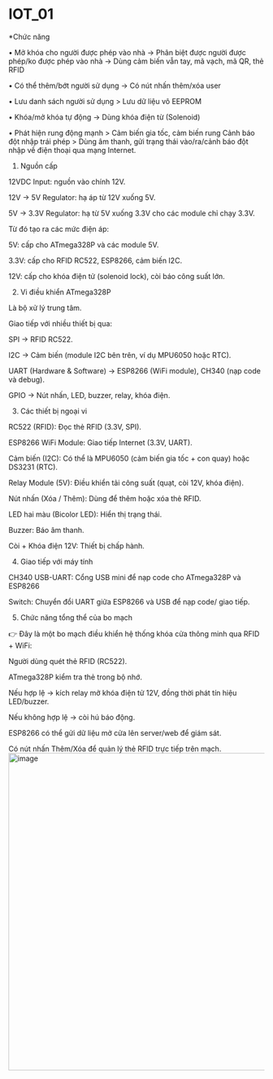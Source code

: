 # IOT_01
*Chức năng

• Mở khóa cho người được phép vào nhà → Phân biệt được
người được phép/ko được phép vào nhà → Dùng cảm biến
vẫn tay, mã vạch, mã QR, thẻ RFID

• Có thể thêm/bớt người sử dụng → Có nút nhấn thêm/xóa user

• Lưu danh sách người sử dụng > Lưu dữ liệu vô EEPROM

• Khóa/mở khóa tự động → Dùng khóa điện từ (Solenoid)

• Phát hiện rung động mạnh > Cảm biến gia tốc, cảm biến rung
Cảnh báo đột nhập trái phép > Dùng âm thanh, gửi trạng thái
vào/ra/cảnh báo đột nhập về điện thoại qua mạng Internet.

1. Nguồn cấp

12VDC Input: nguồn vào chính 12V.

12V → 5V Regulator: hạ áp từ 12V xuống 5V.

5V → 3.3V Regulator: hạ từ 5V xuống 3.3V cho các module chỉ chạy 3.3V.

Từ đó tạo ra các mức điện áp:

5V: cấp cho ATmega328P và các module 5V.

3.3V: cấp cho RFID RC522, ESP8266, cảm biến I2C.

12V: cấp cho khóa điện tử (solenoid lock), còi báo công suất lớn.

2. Vi điều khiển ATmega328P

Là bộ xử lý trung tâm.

Giao tiếp với nhiều thiết bị qua:

SPI → RFID RC522.

I2C → Cảm biến (module I2C bên trên, ví dụ MPU6050 hoặc RTC).

UART (Hardware & Software) → ESP8266 (WiFi module), CH340 (nạp code và debug).

GPIO → Nút nhấn, LED, buzzer, relay, khóa điện.

3. Các thiết bị ngoại vi

RC522 (RFID): Đọc thẻ RFID (3.3V, SPI).

ESP8266 WiFi Module: Giao tiếp Internet (3.3V, UART).

Cảm biến (I2C): Có thể là MPU6050 (cảm biến gia tốc + con quay) hoặc DS3231 (RTC).

Relay Module (5V): Điều khiển tải công suất (quạt, còi 12V, khóa điện).

Nút nhấn (Xóa / Thêm): Dùng để thêm hoặc xóa thẻ RFID.

LED hai màu (Bicolor LED): Hiển thị trạng thái.

Buzzer: Báo âm thanh.

Còi + Khóa điện 12V: Thiết bị chấp hành.

4. Giao tiếp với máy tính

CH340 USB-UART: Cổng USB mini để nạp code cho ATmega328P và ESP8266

Switch: Chuyển đổi UART giữa ESP8266 và USB để nạp code/ giao tiếp.

5. Chức năng tổng thể của bo mạch

👉 Đây là một bo mạch điều khiển hệ thống khóa cửa thông minh qua RFID + WiFi:

Người dùng quét thẻ RFID (RC522).

ATmega328P kiểm tra thẻ trong bộ nhớ.

Nếu hợp lệ → kích relay mở khóa điện tử 12V, đồng thời phát tín hiệu LED/buzzer.

Nếu không hợp lệ → còi hú báo động.

ESP8266 có thể gửi dữ liệu mở cửa lên server/web để giám sát.

Có nút nhấn Thêm/Xóa để quản lý thẻ RFID trực tiếp trên mạch.
<img width="871" height="624" alt="image" src="https://github.com/user-attachments/assets/1090b46f-5fb3-4a0e-9181-fb71622d9ae0" />

